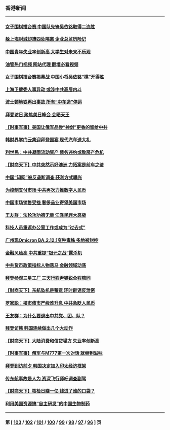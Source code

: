### 香港新闻
---
#### [女子围棋擂台赛 中国队先锋吴依铭取得二连胜](../../pages/ncid1349362/n13743716.md?05240445) 
#### [躲上海封城却遭四处隔离 企业总监历险记](../../pages/ncid1349362/n13742979.md?05240445) 
#### [中国青年失业率创新高 大学生对未来不乐观](../../pages/ncid1349362/n13742969.md?05240445) 
#### [油管热门视频 网站代理 翻墙必看视频](http://209.222.30.114:81/youtube.html?05240445)
#### [女子围棋擂台赛揭幕战 中国小将吴依铭“棋”开得胜](../../pages/ncid1349362/n13742982.md?05240445) 
#### [上海卫健委人事异动 或涉中共高层内斗](../../pages/ncid1349362/n13742964.md?05240445) 
#### [波士顿地铁再出事故 所有“中车造”停运](../../pages/ncid1349362/n13742953.md?05240445) 
#### [拜登访日 聚焦美日峰会 会晤天王](../../pages/ncid1349362/n13742924.md?05240445) 
#### [【时事军事】美国让俄军品尝“神剑”更香的留给中共](../../pages/ncid1349362/n13742318.md?05240445) 
#### [韩财界掌门云集迎拜登国宴 现代汽车送大礼](../../pages/ncid1349362/n13742913.md?05240445) 
#### [利世民：中共凝固流动资产 债务违约或致房产危机](../../pages/ncid1349362/n13742718.md?05240445) 
#### [【财商天下】中共突然示好澳洲 力拓案是前车之鉴](../../pages/ncid1349362/n13742310.md?05240445) 
#### [中国“知网”被反垄断调查 获利方式曝光](../../pages/ncid1349362/n13742262.md?05240445) 
#### [为控制支付市场 中共再次力推数字人民币](../../pages/ncid1349362/n13742259.md?05240445) 
#### [中国市场销售受挫 奢侈品业寄望美国市场](../../pages/ncid1349362/n13742248.md?05240445) 
#### [王友群：法轮功功德无量 江泽民罪大恶极](../../pages/ncid1349362/n13741673.md?05240445) 
#### [科技人员重返办公室工作或成为“过去式”](../../pages/ncid1349362/n13742088.md?05240445) 
#### [广州现Omicron BA.2.12.1变种毒株 多地被封控](../../pages/ncid1349362/n13742084.md?05240445) 
#### [金融风险高 中共重提“银元之战”露杀机](../../pages/ncid1349362/n13742039.md?05240445) 
#### [中共货币政策指标人物落马 金融领域动荡](../../pages/ncid1349362/n13741950.md?05240445) 
#### [拜登参观三星工厂 三天行程尹锡锐全程陪同](../../pages/ncid1349362/n13741945.md?05240445) 
#### [【财商天下】东航坠机是蓄意 环时辟谣反泄密](../../pages/ncid1349362/n13741724.md?05240445) 
#### [罗家聪：楼市债市严峻难升息 中共急眨人民币](../../pages/ncid1349362/n13741620.md?05240445) 
#### [王友群：为什么要退出中共党、团、队？](../../pages/ncid1349362/n13739453.md?05240445) 
#### [拜登访韩 韩国连续做出几个大动作](../../pages/ncid1349362/n13741304.md?05240445) 
#### [【财商天下】大陆消费和信贷塌方 失业率创新高](../../pages/ncid1349362/n13741053.md?05240445) 
#### [【时事军事】俄军与M777第一次对话 就尝到滋味](../../pages/ncid1349362/n13740913.md?05240445) 
#### [拜登到访前夕 韩国决定加入印太经济框架](../../pages/ncid1349362/n13740458.md?05240445) 
#### [传东航事故是人为 资深飞行师吁调查副驾](../../pages/ncid1349362/n13740449.md?05240445) 
#### [【财商天下】核检日赚一亿 钱进了谁的口袋？](../../pages/ncid1349362/n13740132.md?05240445) 
#### [利用美国资源搞“自主研发”的中国生物制药](../../pages/ncid1349362/n13740112.md?05240445) 

---
#### 第 [ [103](./103.md?05240445) / [102](./102.md?05240445) / [101](./101.md?05240445) / [100](./100.md?05240445) / [99](./99.md?05240445) / [98](./98.md?05240445) / [97](./97.md?05240445) / [96](./96.md?05240445) ] 页
